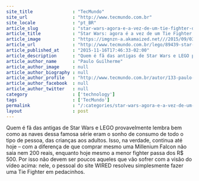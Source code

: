 ```yaml
---
site_title               : "TecMundo"
site_url                 : "http://www.tecmundo.com.br"
site_locale              : "pt_BR"
article_slug             : "star-wars-agora-e-a-vez-de-um-tie-fighter-de-lego-virar-migalhas-video"
article_title            : "Star Wars: agora é a vez de um Tie Fighter de Lego virar migalhas [vídeo]"
article_image            : "https://imgnzn-a.akamaized.net///2015/09/03/03111536434399-t1200x480.jpg"
article_url              : "http://www.tecmundo.com.br/lego/89439-star-wars-vez-tie-fighter-lego-virar-migalhas-video.htm"
article_published_at     : "2015-11-16T17:46:33-02:00"
article_description      : "Quem é fã das antigas de Star Wars e LEGO provavelmente lembra bem como as naves dessa famosa série eram o sonho de consumo de todo o tipo de pessoa, das crianças aos adultos. Isso, na verdade, continua até hoje – com a diferença de que comprar mesmo uma Millenium Falcon não saia nem 200 reais, enquanto hoje mesmo a menor fighter passa dos R$ 500. Por isso não devem ser poucos aqueles que vão sofrer com a visão do vídeo acima: nele, o pessoal do site WIRED resolveu simplesmente fazer uma Tie Fighter em pedacinhos."
article_author_name      : "Paulo Guilherme"
article_author_image     : null
article_author_biography : null
article_author_profile   : "http://www.tecmundo.com.br/autor/133-paulo-guilherme/"
article_author_facebook  : null
article_author_twitter   : null
category                 : ['technology']
tags                     : ['TecMundo']
permalink                : "/:categories/star-wars-agora-e-a-vez-de-um-tie-fighter-de-lego-virar-migalhas-video/"
layout                   : post
---
```


Quem é fã das antigas de Star Wars e LEGO provavelmente lembra bem como as naves dessa famosa série eram o sonho de consumo de todo o tipo de pessoa, das crianças aos adultos. Isso, na verdade, continua até hoje – com a diferença de que comprar mesmo uma Millenium Falcon não saia nem 200 reais, enquanto hoje mesmo a menor fighter passa dos R$ 500. Por isso não devem ser poucos aqueles que vão sofrer com a visão do vídeo acima: nele, o pessoal do site WIRED resolveu simplesmente fazer uma Tie Fighter em pedacinhos.
